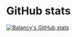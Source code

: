 # GitHub stats

[![Balancy's GitHub stats](https://github-readme-stats.vercel.app/api?username=balancy)](https://github.com/balancy/github-readme-stats)